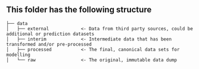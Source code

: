 ## This folder has the following structure

    ├── data
    │   ├── external            <- Data from third party sources, could be additional or prediction datasets
    │   ├── interim             <- Intermediate data that has been transformed and/or pre-processed
    │   ├── processed           <- The final, canonical data sets for modelling
    │   └── raw                 <- The original, immutable data dump
   
